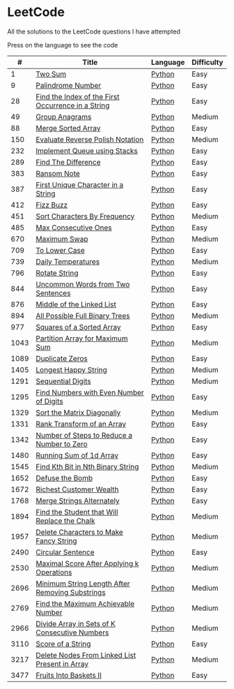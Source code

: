 # LeetCode

All the solutions to the LeetCode questions I have attempted

Press on the language to see the code

| #    | Title                                                                                                                             | Language                                                                      | Difficulty |
| ---- | --------------------------------------------------------------------------------------------------------------------------------- | ----------------------------------------------------------------------------- | ---------- |
| 1    | [Two Sum](https://leetcode.com/problems/two-sum/)                                                                                 | [Python](./Python%20Solutions/1-TwoSum.py)                                    | Easy       |
| 9    | [Palindrome Number](https://leetcode.com/problems/palindrome-number/)                                                                                 | [Python](./Python%20Solutions/9-PalindromeNumber.py)                                    | Easy       |
| 28   | [Find the Index of the First Occurrence in a String](https://leetcode.com/problems/find-the-index-of-the-first-occurrence-in-a-string/) | [Python](./Python%20Solutions/28-FirstOccurenceIndex.py) | Easy |
| 49   | [Group Anagrams](https://leetcode.com/problems/group-anagrams/)                                                                   | [Python](./Python%20Solutions/49-GroupAnagrams.py)                            | Medium     |
| 88   | [Merge Sorted Array](https://leetcode.com/problems/merge-sorted-array/)                                                           | [Python](./Python%20Solutions/88-MergeSortedArray.py)                         | Easy       |
| 150  | [Evaluate Reverse Polish Notation](https://leetcode.com/problems/evaluate-reverse-polish-notation/)                               | [Python](./Python%20Solutions/150-EvaluateReversePolishNotation.py)           | Medium     |
| 232  | [Implement Queue using Stacks](https://leetcode.com/problems/implement-queue-using-stacks/)                                       | [Python](./Python%20Solutions/232-QueueUsingStack.py)                         | Easy       |
| 289  | [Find The Difference](https://leetcode.com/problems/find-the-difference/)                                       | [Python](./Python%20Solutions/289-FindTheDifference.py)                         | Easy       |
| 383  | [Ransom Note](https://leetcode.com/problems/ransom-note/)                                                                         | [Python](./Python%20Solutions/383-RansomNote.py)                              | Easy       |
| 387  | [First Unique Character in a String](https://leetcode.com/problems/first-unique-character-in-a-string/)                           | [Python](./Python%20Solutions/387-FirstUniqChar.py)                           | Easy       |
| 412  | [Fizz Buzz](https://leetcode.com/problems/fizz-buzz/)                                                                             | [Python](./Python%20Solutions/412-FizzBuzz.py)                                | Easy       |
| 451  | [Sort Characters By Frequency](https://leetcode.com/problems/sort-characters-by-frequency/)                                       | [Python](./Python%20Solutions/451-SortCharactersByFrequency.py)               | Medium     |
| 485  | [Max Consecutive Ones](https://leetcode.com/problems/max-consecutive-ones/)                                                       | [Python](./Python%20Solutions/485-MaxConsecutiveOnes.py)                      | Easy       |
| 670  | [Maximum Swap](https://leetcode.com/problems/maximum-swap/)                                                                       | [Python](./Python%20Solutions/670-MaximumSwap.py)                             | Medium     |
| 709  | [To Lower Case](https://leetcode.com/problems/to-lower-case/)                                                                     | [Python](./Python%20Solutions/709-ToLower)                                    | Easy       |
| 739  | [Daily Temperatures](https://leetcode.com/problems/daily-temperatures/)                                                           | [Python](./Python%20Solutions/739-DailyTemperature.py)                        | Medium     |
| 796  | [Rotate String](https://leetcode.com/problems/rotate-string/)                                                                     | [Python](./Python%20Solutions/796-RotateString.py)                            | Easy       |
| 844  | [Uncommon Words from Two Sentences](https://leetcode.com/problems/uncommon-words-from-two-sentences/)                             | [Python](./Python%20Solutions/844-UncommonWords.py)                           | Easy       |
| 876  | [Middle of the Linked List](https://leetcode.com/problems/middle-of-the-linked-list/)                                             | [Python](./Python%20Solutions/876-MiddleOfLinkedList.py)                      | Easy       |
| 894  | [All Possible Full Binary Trees](https://leetcode.com/problems/all-possible-full-binary-trees/)                                   | [Python](./Python%20Solutions/894-AllPossibleFBT.py)                          | Medium     |
| 977  | [Squares of a Sorted Array](https://leetcode.com/problems/squares-of-a-sorted-array/)                                             | [Python](./Python%20Solutions/977-SquaresOfSortedArray.py)                    | Easy       |
| 1043 | [Partition Array for Maximum Sum](https://leetcode.com/problems/partition-array-for-maximum-sum/)                                 | [Python](./Python%20Solutions/1043-PartitionArrayforMaximumSum.py)            | Medium     |
| 1089 | [Duplicate Zeros](https://leetcode.com/problems/duplicate-zeros/)                                                                 | [Python](./Python%20Solutions/1089-DuplicateZeros.py)                         | Easy       |
| 1405 | [Longest Happy String](https://leetcode.com/problems/longest-happy-string/)                                                       | [Python](./Python%20Solutions/1405-LongestHappyString.py)                     | Medium     |
| 1291 | [Sequential Digits](https://leetcode.com/problems/sequential-digits/)                                                             | [Python](./Python%20Solutions/1291-SequentialDigits.py)                       | Medium     |
| 1295 | [Find Numbers with Even Number of Digits](https://leetcode.com/problems/find-numbers-with-even-number-of-digits/)                 | [Python](./Python%20Solutions/1295-NumberOfEvenDigits.py)                     | Easy       |
| 1329 | [Sort the Matrix Diagonally](https://leetcode.com/problems/sort-the-matrix-diagonally/)                                           | [Python](./Python%20Solutions/1329-SortMatrixDiagonally.py)                   | Medium     |
| 1331 | [Rank Transform of an Array](https://leetcode.com/problems/rank-transform-of-an-array/)                                           | [Python](./Python%20Solutions/1331-RankTransform.py)                          | Easy       |
| 1342 | [Number of Steps to Reduce a Number to Zero](https://leetcode.com/problems/number-of-steps-to-reduce-a-number-to-zero/)           | [Python](./Python%20Solutions/1342-ReduceNumber.py)                           | Easy       |
| 1480 | [Running Sum of 1d Array](https://leetcode.com/problems/running-sum-of-1d-array/)                                                 | [Python](./Python%20Solutions/1480-RunningSum.py)                             | Easy       |
| 1545 | [Find Kth Bit in Nth Binary String](https://leetcode.com/problems/find-kth-bit-in-nth-binary-string/)                             | [Python](./Python%20Solutions/1545-KthBitInNthBinaryString.py)                | Medium     |
| 1652 | [Defuse the Bomb](https://leetcode.com/problems/defuse-the-bomb/)                                                                 | [Python](./Python%20Solutions/1652-DefuseTheBomb.py)                          | Easy       |
| 1672 | [Richest Customer Wealth](https://leetcode.com/problems/richest-customer-wealth/)                                                 | [Python](./Python%20Solutions/1672-RichestCustomer.py)                        | Easy       |
| 1768 | [Merge Strings Alternately](https://leetcode.com/problems/merge-strings-alternately/)                                                 | [Python](./Python%20Solutions/1768-MergeStringsAlternately.py)                        | Easy       |
| 1894 | [Find the Student that Will Replace the Chalk](https://leetcode.com/problems/find-the-student-that-will-replace-the-chalk/)       | [Python](./Python%20Solutions/1894-ReplaceChalk.py)                           | Medium     |
| 1957 | [Delete Characters to Make Fancy String](https://leetcode.com/problems/delete-characters-to-make-fancy-string/)                   | [Python](./Python%20Solutions/1957-FancyString.py)                            | Medium     |
| 2490 | [Circular Sentence](https://leetcode.com/problems/circular-sentence/)                                                             | [Python](./Python%20Solutions/2490-CircularSentence.py)                       | Easy       |
| 2530 | [Maximal Score After Applying k Operations](https://leetcode.com/problems/maximal-score-after-applying-k-operations/)             | [Python](./Python%20Solutions/2530-MaximalScore.py)                           | Medium     |
| 2696 | [Minimum String Length After Removing Substrings](https://leetcode.com/problems/minimum-string-length-after-removing-substrings/) | [Python](./Python%20Solutions/2696-MinimumStringLength.py)                    | Medium     |
| 2769 | [Find the Maximum Achievable Number](https://leetcode.com/problems/find-the-maximum-achievable-number/)                           | [Python](./Python%20Solutions/2769-MaxAchievableNumber.py)                    | Medium     |
| 2966 | [Divide Array in Sets of K Consecutive Numbers](https://leetcode.com/problems/divide-array-in-sets-of-k-consecutive-numbers/)     | [Python](./Python%20Solutions/2966-DivideArrayIntoArraysWithMaxDifference.py) | Medium     |
| 3110 | [Score of a String](https://leetcode.com/problems/score-of-a-string/)                                                             | [Python](./Python%20Solutions/3110-ScoreOfString.py)                          | Easy       |
| 3217 | [Delete Nodes From Linked List Present in Array](https://leetcode.com/problems/delete-nodes-from-linked-list-present-in-array/)   | [Python](./Python%20Solutions/3217-DeleteNodesFromListInArray.py)             | Medium     |
| 3477 | [Fruits Into Baskets II](https://leetcode.com/problems/fruits-into-baskets-ii/?envType=daily-question&envId=2025-08-05)           | [Python](./Python%20Solutions/3477-FruitsIntoBaskets2.py)                        | Easy       |

